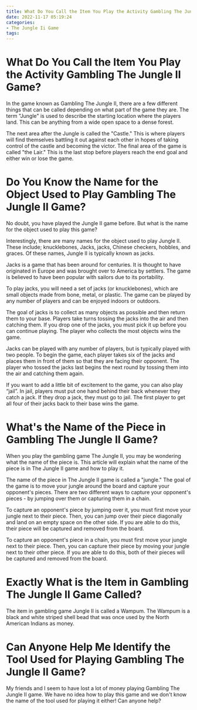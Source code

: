 ```yaml
---
title: What Do You Call the Item You Play the Activity Gambling The Jungle II Game
date: 2022-11-17 05:19:24
categories:
- The Jungle Ii Game
tags:
---
```



#  What Do You Call the Item You Play the Activity Gambling The Jungle II Game?

In the game known as Gambling The Jungle II, there are a few different things that can be called depending on what part of the game they are. The term "Jungle" is used to describe the starting location where the players land. This can be anything from a wide open space to a dense forest. 

The next area after the Jungle is called the "Castle." This is where players will find themselves battling it out against each other in hopes of taking control of the castle and becoming the victor. The final area of the game is called "the Lair." This is the last stop before players reach the end goal and either win or lose the game.

#  Do You Know the Name for the Object Used to Play Gambling The Jungle II Game?

No doubt, you have played the Jungle II game before. But what is the name for the object used to play this game?

Interestingly, there are many names for the object used to play Jungle II. These include; knucklebones, Jacks, jacks, Chinese checkers, hobbles, and graces. Of these names, Jungle II is typically known as jacks.

Jacks is a game that has been around for centuries. It is thought to have originated in Europe and was brought over to America by settlers. The game is believed to have been popular with sailors due to its portability.

To play jacks, you will need a set of jacks (or knucklebones), which are small objects made from bone, metal, or plastic. The game can be played by any number of players and can be enjoyed indoors or outdoors.

The goal of jacks is to collect as many objects as possible and then return them to your base. Players take turns tossing the jacks into the air and then catching them. If you drop one of the jacks, you must pick it up before you can continue playing. The player who collects the most objects wins the game.

Jacks can be played with any number of players, but is typically played with two people. To begin the game, each player takes six of the jacks and places them in front of them so that they are facing their opponent. The player who tossed the jacks last begins the next round by tossing them into the air and catching them again.

If you want to add a little bit of excitement to the game, you can also play “jail”. In jail, players must put one hand behind their back whenever they catch a jack. If they drop a jack, they must go to jail. The first player to get all four of their jacks back to their base wins the game.

#  What's the Name of the Piece in Gambling The Jungle II Game?

When you play the gambling game The Jungle II, you may be wondering what the name of the piece is. This article will explain what the name of the piece is in The Jungle II game and how to play it.

The name of the piece in The Jungle II game is called a "jungle." The goal of the game is to move your jungle around the board and capture your opponent's pieces. There are two different ways to capture your opponent's pieces - by jumping over them or capturing them in a chain.

To capture an opponent's piece by jumping over it, you must first move your jungle next to their piece. Then, you can jump over their piece diagonally and land on an empty space on the other side. If you are able to do this, their piece will be captured and removed from the board.

To capture an opponent's piece in a chain, you must first move your jungle next to their piece. Then, you can capture their piece by moving your jungle next to their other piece. If you are able to do this, both of their pieces will be captured and removed from the board.

#  Exactly What is the Item in Gambling The Jungle II Game Called?

The item in gambling game Jungle II is called a Wampum. The Wampum is a black and white striped shell bead that was once used by the North American Indians as money.

#  Can Anyone Help Me Identify the Tool Used for Playing Gambling The Jungle II Game?

My friends and I seem to have lost a lot of money playing Gambling The Jungle II game. We have no idea how to play this game and we don't know the name of the tool used for playing it either! Can anyone help?